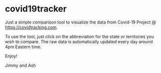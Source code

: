 # covid19tracker
Just a simple comparison tool to visualize the data from Covid-19 Project @ https://covidtracking.com.

To use the tool, just click on the abbreviation for the state or territories you wish to compare. The raw data is automatically updated every day around 4pm Eastern time.

Enjoy!

Jimmy and Ash
